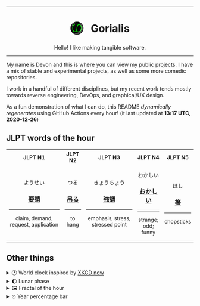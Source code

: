 ***

<h1 align="center">
<sub>
    <img src="readme/resources/avatar.png" height="36">
</sub>
&nbsp;
Gorialis
</h1>
<p align="center">
Hello! I like making tangible software.
</p>

***

My name is Devon and this is where you can view my public projects. I have a mix of stable and experimental projects, as well as some more comedic repositories.

I work in a handful of different disciplines, but my recent work tends mostly towards reverse engineering, DevOps, and graphical/UX design.

As a fun demonstration of what I can do, this README *dynamically regenerates* using GitHub Actions every hour! (it last updated at **13:17 UTC, 2020-12-26**)

<h2>JLPT words of the hour</h2>
<table>
    <tr>
        <th>JLPT N1</th>
        <th>JLPT N2</th>
        <th>JLPT N3</th>
        <th>JLPT N4</th>
        <th>JLPT N5</th>
    </tr>
    <tr>
        <td>
            <p align="center">ようせい</p>
            <h3 align="center"><b><a href="https://jisho.org/search/%E8%A6%81%E8%AB%8B">要請</a></b></h3>
            <hr>
            <p align="center">claim,<wbr> demand,<wbr> request,<wbr> application</p>
        </td>
        <td>
            <p align="center">つる</p>
            <h3 align="center"><b><a href="https://jisho.org/search/%E5%90%8A%E3%82%8B">吊る</a></b></h3>
            <hr>
            <p align="center">to hang</p>
        </td>
        <td>
            <p align="center">きょうちょう</p>
            <h3 align="center"><b><a href="https://jisho.org/search/%E5%BC%B7%E8%AA%BF">強調</a></b></h3>
            <hr>
            <p align="center">emphasis,<wbr> stress,<wbr> stressed point</p>
        </td>
        <td>
            <p align="center">おかしい</p>
            <h3 align="center"><b><a href="https://jisho.org/search/%E3%81%8A%E3%81%8B%E3%81%97%E3%81%84">おかしい</a></b></h3>
            <hr>
            <p align="center">strange;<br> odd;<br> funny</p>
        </td>
        <td>
            <p align="center">はし</p>
            <h3 align="center"><b><a href="https://jisho.org/search/%E7%AE%B8">箸</a></b></h3>
            <hr>
            <p align="center">chopsticks</p>
        </td>
    </tr>
</table>

<h2>Other things</h2>
<details>
<summary>🕐  World clock inspired by <a href="https://xkcd.com/now">XKCD now</a></summary>

> <img src="generated/now.png" width="512">

</details>
<details>
<summary>🌔 Lunar phase</summary>

The moon is approximately 42.26% through its phase (Waxing Gibbous).

</details>
<details>
<summary>&#x1f5bc; Fractal of the hour</summary>

> <img src="generated/fractal.png" width="512">

</details>
<details>
<summary>&#x23f2; Year percentage bar</summary>
<pre><code>2020 [███████████████████▁] 98.51%</code></pre>
</details>
